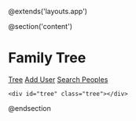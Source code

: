 @extends('layouts.app')

@section('content')

<div class="container mt-5 max-w-7xl mx-auto px-4 sm:px-6 lg:px-8">
    <div class="flex justify-between	">
        <h1 class="mb-6 text-4xl font-bold text-gray-800">Family Tree</h1>
        <div class="flex justify-center mb-6">
            <a href="{{ route('peoples.index') }}" class="bg-orange-600 text-white px-4 py-2 rounded-lg shadow hover:bg-orange-700 transition-transform transform hover:scale-105 mx-2">Tree</a>
            <a href="{{ route('peoples.create') }}" class="bg-cyan-600 text-white px-4 py-2 rounded-lg shadow hover:bg-cyan-700 transition-transform transform hover:scale-105 mx-2">Add User</a>
            <a href="{{ route('peoples.search') }}" class="bg-gray-600 text-white px-4 py-2 rounded-lg shadow hover:bg-gray-700 transition-transform transform hover:scale-105 mx-2">Search Peoples</a>
        </div>
    </div>

    <div id="tree" class="tree"></div>
</div>

<div id="d3-container"></div>

<!-- <script>
   document.addEventListener('DOMContentLoaded', function() {
    fetch('/api/users')
        .then(response => response.json())
        .then(data => {
            const width = 1200;
            const height = 800;

            const svg = d3.select("#d3-container").append("svg")
                .attr("width", width)
                .attr("height", height)
                .call(d3.zoom().on("zoom", function(event) {
                    svg.attr("transform", event.transform);
                }))
                .append("g");

            svg.append("defs").append("marker")
                .attr("id", "arrow")
                .attr("viewBox", "0 -5 10 10")
                .attr("refX", 25)
                .attr("refY", 0)
                .attr("markerWidth", 6)
                .attr("markerHeight", 6)
                .attr("orient", "auto")
                .append("path")
                .attr("d", "M0,-5L10,0L0,5")
                .attr("class", "arrowHead");

            const links = [];
            const nodes = {};

            // Создание узлов и связей
            data.forEach(user => {
                nodes[user.id] = {
                    id: user.id,
                    name: `${user.first_name} ${user.last_name}`,
                    gender: user.gender,
                    dates: `${user.birth_date} - ${user.death_date || ''}`,
                    avatar: user.avatar,
                    weight: 0,  // начальное значение веса
                    children_ids: []
                };

                if (user.spouse_id && nodes[user.spouse_id]) {
                    links.push({
                        source: user.id,
                        target: user.spouse_id
                    });
                }
                if (user.father_id) {
                    links.push({
                        source: user.father_id,
                        target: user.id
                    });
                    if (nodes[user.father_id]) {
                        nodes[user.father_id].children_ids.push(user.id);
                    }
                }
                if (user.mother_id) {
                    links.push({
                        source: user.mother_id,
                        target: user.id
                    });
                    if (nodes[user.mother_id]) {
                        nodes[user.mother_id].children_ids.push(user.id);
                    }
                }
            });

            function assignWeights(user, nodes) {
                nodes[user.id].weight = 0;

                function setWeight(node, currentWeight) {
                    node.weight = currentWeight;

                    if (node.father_id && nodes[node.father_id]) {
                        setWeight(nodes[node.father_id], currentWeight + 1);
                    }
                    if (node.mother_id && nodes[node.mother_id]) {
                        setWeight(nodes[node.mother_id], currentWeight + 1);
                    }
                    if (node.spouse_id && nodes[node.spouse_id]) {
                        setWeight(nodes[node.spouse_id], currentWeight);
                    }
                    if (node.children_ids && node.children_ids.length > 0) {
                        node.children_ids.forEach(child_id => {
                            setWeight(nodes[child_id], currentWeight - 1);
                        });
                    }
                }

                setWeight(nodes[user.id], 0);
            }

            const userher = data.find(u => u.id === 98); // Замените на реальный ID пользователя
            assignWeights(userher, nodes);

            const height_of_middle = height / 2;

            const force = d3.forceSimulation()
                .force("link", d3.forceLink().id(d => d.id).distance(250))
                .force("charge", d3.forceManyBody().strength(-350))
                .force("center", d3.forceCenter(width / 2, height / 2))
                .force("y", d3.forceY(d => height_of_middle + d.weight * -300)); // Уровни распределяются по весам

            const link = svg.append("g")
                .attr("class", "links")
                .selectAll("line")
                .data(links)
                .enter().append("line")
                .attr("class", "link")
                .attr("marker-end", "url(#arrow)");

            const node = svg.append("g")
                .attr("class", "nodes")
                .selectAll("g")
                .data(Object.values(nodes))
                .enter().append("g")
                .attr("class", "node")
                .on("click", function(event, d) {
                    window.location.href = `/peoples/${d.id}`;
                });

            node.append("circle")
                .attr("r", 25)
                .attr("fill", d => d.gender === 'male' ? 'blue' : 'pink');

            node.append("image")
                .attr("xlink:href", d => d.avatar ? `storage/${d.avatar}` : 'default-avatar.png')
                .attr("x", -20)
                .attr("y", -20)
                .attr("height", 40)
                .attr("width", 40);

            node.append("text")
                .attr("dy", 35)
                .text(d => d.name);

            node.append("text")
                .attr("dy", 50)
                .text(d => d.dates);

            force.nodes(Object.values(nodes)).on("tick", ticked);
            force.force("link").links(links);

            function ticked() {
                link
                    .attr("x1", d => d.source.x)
                    .attr("y1", d => d.source.y)
                    .attr("x2", d => d.target.x)
                    .attr("y2", d => d.target.y);

                node
                    .attr("transform", d => `translate(${d.x},${d.y})`);
            }
        })
        .catch(error => console.error('Error fetching user data:', error));
    });
</script> -->


<!-- tweede code  -->
<script>
    document.addEventListener('DOMContentLoaded', function() {
        fetch('/api/users') // Замените путь на маршрут для метода getUsers
            .then(response => response.json())
            .then(data => {
                const width = 1200;
                const height = 800;

                const svg = d3.select("#d3-container").append("svg")
                    .attr("width", width)
                    .attr("height", height)
                    .call(d3.zoom().on("zoom", function(event) {
                        svg.attr("transform", event.transform);
                    }))
                    .append("g");

                // Добавляем маркеры стрелок
                svg.append("defs").append("marker")
                    .attr("id", "arrow")
                    .attr("viewBox", "0 -5 10 10")
                    .attr("refX", 25)
                    .attr("refY", 0)
                    .attr("markerWidth", 6)
                    .attr("markerHeight", 6)
                    .attr("orient", "auto")
                    .append("path")
                    .attr("d", "M0,-5L10,0L0,5")
                    .attr("class", "arrowHead");

                const links = [];
                const nodes = {};

                data.forEach(user => {
                    nodes[user.id] = {
                        id: user.id,
                        name: `${user.first_name} ${user.last_name}`,
                        gender: user.gender,
                        dates: `${user.birth_date} - ${user.death_date || ''}`,
                        avatar: user.avatar,
                        type: user.paternal_grandfather_id === user.id ? 'paternal-grandfather' :
                            user.paternal_grandmother_id === user.id ? 'paternal-grandmother' :
                            user.maternal_grandfather_id === user.id ? 'maternal-grandfather' :
                            user.maternal_grandmother_id === user.id ? 'maternal-grandmother' :
                            'normal'
                    };

                    // Добавляем связи для отца и матери, если они существуют
                    if (user.spouse_id && nodes[user.spouse_id]) {
                        links.push({
                            source: user.id,
                            target: user.spouse_id
                        });
                    }
                    if (user.father_id) {
                        links.push({
                            source: user.father_id,
                            target: user.id
                        });

                        // Добавляем узлы и связи для родителей отца (дедушек и бабушек по папиной линии)
                        if (user.paternal_grandfather_id) {
                            nodes[user.paternal_grandfather_id] = nodes[user.paternal_grandfather_id] || {
                                id: user.paternal_grandfather_id,
                                name: `Paternal Grandfather`,
                                type: 'paternal-grandfather'
                            };
                            links.push({
                                source: user.paternal_grandfather_id,
                                target: user.father_id
                            });
                        }
                        if (user.paternal_grandmother_id) {
                            nodes[user.paternal_grandmother_id] = nodes[user.paternal_grandmother_id] || {
                                id: user.paternal_grandmother_id,
                                name: `Paternal Grandmother`,
                                type: 'paternal-grandmother'
                            };
                            links.push({
                                source: user.paternal_grandmother_id,
                                target: user.father_id
                            });
                        }
                    }
                    if (user.mother_id) {
                        links.push({
                            source: user.mother_id,
                            target: user.id
                        });

                        // Добавляем узлы и связи для родителей матери (дедушек и бабушек по маминой линии)
                        if (user.maternal_grandfather_id) {
                            nodes[user.maternal_grandfather_id] = nodes[user.maternal_grandfather_id] || {
                                id: user.maternal_grandfather_id,
                                name: `Maternal Grandfather`,
                                type: 'maternal-grandfather'
                            };
                            links.push({
                                source: user.maternal_grandfather_id,
                                target: user.mother_id
                            });
                        }
                        if (user.maternal_grandmother_id) {
                            nodes[user.maternal_grandmother_id] = nodes[user.maternal_grandmother_id] || {
                                id: user.maternal_grandmother_id,
                                name: `Maternal Grandmother`,
                                type: 'maternal-grandmother'
                            };
                            links.push({
                                source: user.maternal_grandmother_id,
                                target: user.mother_id
                            });
                        }
                    }
                });

                const force = d3.forceSimulation()
                    .force("link", d3.forceLink().id(d => d.id).distance(250)) // Увеличено расстояние между узлами
                    .force("charge", d3.forceManyBody().strength(-350)) // Увеличено отталкивание узлов
                    .force("center", d3.forceCenter(width / 2, height / 2));
                   


                const link = svg.append("g")
                    .attr("class", "links")
                    .selectAll("line")
                    .data(links)
                    .enter().append("line")
                    .attr("class", "link")
                    .attr("marker-end", "url(#arrow)");

                const node = svg.append("g")
                    .attr("class", "nodes")
                    .selectAll("g")
                    .data(Object.values(nodes))
                    .enter().append("g")
                    .attr("class", "node")
                    .on("click", function(event, d) {
                        window.location.href = `/peoples/${d.id}`;
                    });

                node.append("circle")
                    .attr("r", 25)
                    .attr("fill", d => d.gender === 'male' ? 'blue' : 'pink')
                    .attr("class", d => d.type);

                node.append("image")
                    .attr("xlink:href", d => d.avatar ? `storage/${d.avatar}` : 'default-avatar.png')
                    .attr("x", -20)
                    .attr("y", -20)
                    .attr("height", 40)
                    .attr("width", 40)
                    .attr("class", "avatar");

                node.append("text")
                    .attr("dy", 35)
                    .text(d => d.name);

                node.append("text")
                    .attr("dy", 50)
                    .text(d => d.dates);

                force.nodes(Object.values(nodes)).on("tick", ticked);
                force.force("link").links(links);

                function ticked() {
                    link
                        .attr("x1", d => d.source.x)
                        .attr("y1", d => d.source.y)
                        .attr("x2", d => d.target.x)
                        .attr("y2", d => d.target.y);

                    node
                        .attr("transform", d => `translate(${d.x},${d.y})`);
                }
            })
            .catch(error => console.error('Error fetching user data:', error));
    });
</script>
<!-- <script>
    document.addEventListener('DOMContentLoaded', function() {
        fetch('/api/users') // Замените путь на маршрут для метода getUsers
            .then(response => response.json())
            .then(data => {
                const width = 1200;
                const height = 800;

                const svg = d3.select("#d3-container").append("svg")
                    .attr("width", width)
                    .attr("height", height)
                    .call(d3.zoom().on("zoom", function(event) {
                        svg.attr("transform", event.transform);
                    }))
                    .append("g");

                // Добавляем маркеры стрелок
                svg.append("defs").append("marker")
                    .attr("id", "arrow")
                    .attr("viewBox", "0 -5 10 10")
                    .attr("refX", 25)
                    .attr("refY", 0)
                    .attr("markerWidth", 6)
                    .attr("markerHeight", 6)
                    .attr("orient", "auto")
                    .append("path")
                    .attr("d", "M0,-5L10,0L0,5")
                    .attr("class", "arrowHead");

                const links = [];
                const nodes = {};

                data.forEach(user => {
                    nodes[user.id] = {
                        id: user.id,
                        name: `${user.first_name} ${user.last_name}`,
                        gender: user.gender,
                        dates: `${user.birth_date} - ${user.death_date || ''}`,
                        avatar: user.avatar,
                        father_id: user.father_id || null,
                        mother_id: user.mother_id || null,
                        spouse_id: user.spouse_id || null,
                        children_ids: []
                        // type: user.paternal_grandfather_id === user.id ? 'paternal-grandfather' :
                        //     user.paternal_grandmother_id === user.id ? 'paternal-grandmother' :
                        //     user.maternal_grandfather_id === user.id ? 'maternal-grandfather' :
                        //     user.maternal_grandmother_id === user.id ? 'maternal-grandmother' :
                        //     'normal'
                    };


                    //Add links for spouse, father, and mother if they exist
                    // if (user.spouse_id && nodes[user.spouse_id]) {
                    //     links.push({
                    //         source: user.id,
                    //         target: user.spouse_id
                    //     });
                    // }
                    if (user.father_id) {
                        links.push({
                            source: user.father_id,
                            target: user.id
                        });
                        // Add this user to the father's children list
                        if (nodes[user.father_id]) {
                            nodes[user.father_id].children_ids.push(user.id);
                        }
                    }
                    if (user.mother_id) {
                        links.push({
                            source: user.mother_id,
                            target: user.id
                        });
                        // Add this user to the mother's children list
                        if (nodes[user.mother_id]) {
                            nodes[user.mother_id].children_ids.push(user.id);
                        }
                    }
                });

                function assignWeights(user, nodes) {
                    // Initialize the weight of the starting user node
                    nodes[user.id].weight = 0;

                    // Recursive function to assign weights
                    function setWeight(node, currentWeight) {
                        // Set the weight for the current node
                        node.weight = currentWeight;

                        // Assign weight to the father and mother
                        if (node.father_id && nodes[node.father_id]) {
                            if (nodes[node.father_id].weight === undefined) {
                                setWeight(nodes[node.father_id], currentWeight + 1);
                            }
                        }
                        if (node.mother_id && nodes[node.mother_id]) {
                            if (nodes[node.mother_id].weight === undefined) {
                                setWeight(nodes[node.mother_id], currentWeight + 1);
                            }
                        }

                        // Assign weight to the spouse
                        if (node.spouse_id && nodes[node.spouse_id]) {
                            if (nodes[node.spouse_id].weight === undefined) {
                                setWeight(nodes[node.spouse_id], currentWeight);
                            }
                        }

                        // Assign weight to the children
                        if (node.children_ids && node.children_ids.length > 0) {
                            node.children_ids.forEach(child_id => {
                                if (nodes[child_id].weight === undefined) {
                                    setWeight(nodes[child_id], currentWeight - 1);
                                }
                            });
                        }
                    }

                    // Start the recursive weight assignment from the initial user node
                    setWeight(nodes[user.id], 0);
                }

                // Example usage
                const userher = data.find(u => u.id === 98); // Replace 'some_user_id' with the actual user ID
                assignWeights(userher, nodes);

                // Example usage
                const height_of_middle = height / 2; // Calculate the middle height of the screen

                const force = d3.forceSimulation()
                    .force("link", d3.forceLink().id(d => d.id).strength(0)) // Увеличено расстояние между узлами
                    
                    //.force("link", d3.forceLink().id(d => d.id).distance(250)) // Увеличено расстояние между узлами

                    .force("charge", d3.forceManyBody().strength(-350)) // Увеличено отталкивание узлов
                     .force("center", d3.forceCenter(width / 2, height / 2))
                    .force("y", d3.forceY(d => height_of_middle + d.weight * -300)); // Position vertically based on weight
                    // .force("link", d3.forceLink(links).id(d => d.id).distance(250))
                    // .force("charge", d3.forceManyBody().strength(-350))
                    // .force("center", d3.forceCenter(width / 2, height_of_middle))
                    // .force("x", d3.forceX(width / 2)) // Center horizontally
                    // .force("y", d3.forceY(d => height_of_middle + d.weight * 100)); // Position vertically based on weight

                const link = svg.append("g")
                    .attr("class", "links")
                    .selectAll("line")
                    .data(links)
                    .enter().append("line")
                    .attr("class", "link")
                    .attr("marker-end", "url(#arrow)");

                const node = svg.append("g")
                    .attr("class", "nodes")
                    .selectAll("g")
                    .data(Object.values(nodes))
                    .enter().append("g")
                    .attr("class", "node")
                    .on("click", function(event, d) {
                        window.location.href = `/peoples/${d.id}`;
                    });

                node.append("circle")
                    .attr("r", 25)
                    .attr("fill", d => d.gender === 'male' ? 'blue' : 'pink')
                    .attr("class", d => d.type);

                node.append("image")
                    .attr("xlink:href", d => d.avatar ? `storage/${d.avatar}` : 'default-avatar.png')
                    .attr("x", -20)
                    .attr("y", -20)
                    .attr("height", 40)
                    .attr("width", 40)
                    .attr("class", "avatar");

                node.append("text")
                    .attr("dy", 35)
                    .text(d => d.name);

                node.append("text")
                    .attr("dy", 50)
                    .text(d => d.dates);

                force.nodes(Object.values(nodes)).on("tick", ticked);
                force.force("link").links(links);

                function ticked() {
                    link
                        .attr("x1", d => d.source.x)
                        .attr("y1", d => d.source.y)
                        .attr("x2", d => d.target.x)
                        .attr("y2", d => d.target.y);

                    node
                        .attr("transform", d => `translate(${d.x},${d.y})`);
                }
            })
            .catch(error => console.error('Error fetching user data:', error));
    });
</script>  -->


@endsection
